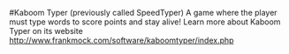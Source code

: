 #Kaboom Typer (previously called SpeedTyper)
A game where the player must type words to score points and stay alive!
Learn more about Kaboom Typer on its website http://www.frankmock.com/software/kaboomtyper/index.php
